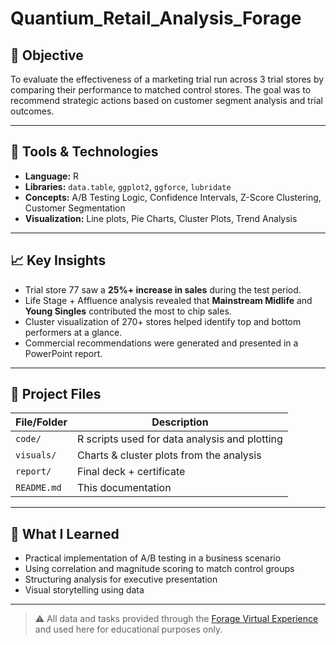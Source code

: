 # Quantium_Retail_Analysis_Forage


## 🎯 Objective

To evaluate the effectiveness of a marketing trial run across 3 trial stores by comparing their performance to matched control stores. The goal was to recommend strategic actions based on customer segment analysis and trial outcomes.

---

## 🔧 Tools & Technologies

- **Language:** R  
- **Libraries:** `data.table`, `ggplot2`, `ggforce`, `lubridate`  
- **Concepts:** A/B Testing Logic, Confidence Intervals, Z-Score Clustering, Customer Segmentation  
- **Visualization:** Line plots, Pie Charts, Cluster Plots, Trend Analysis

---

## 📈 Key Insights

- Trial store 77 saw a **25%+ increase in sales** during the test period.
- Life Stage + Affluence analysis revealed that **Mainstream Midlife** and **Young Singles** contributed the most to chip sales.
- Cluster visualization of 270+ stores helped identify top and bottom performers at a glance.
- Commercial recommendations were generated and presented in a PowerPoint report.

---

## 📂 Project Files

| File/Folder           | Description                                     |
|----------------------|-------------------------------------------------|
| `code/`              | R scripts used for data analysis and plotting   |
| `visuals/`           | Charts & cluster plots from the analysis        |
| `report/`            | Final deck + certificate                        |
| `README.md`          | This documentation                              |

---

## 🧠 What I Learned

- Practical implementation of A/B testing in a business scenario  
- Using correlation and magnitude scoring to match control groups  
- Structuring analysis for executive presentation  
- Visual storytelling using data

---

> ⚠️ All data and tasks provided through the [Forage Virtual Experience](https://www.theforage.com/) and used here for educational purposes only.
